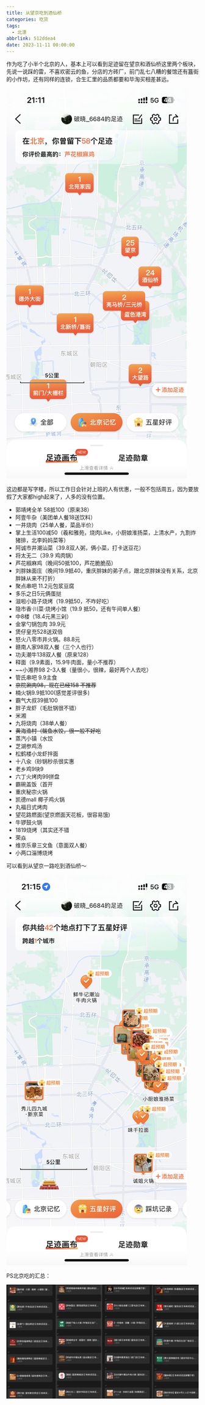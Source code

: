 ```yaml
---
title: 从望京吃到酒仙桥
categories: 吃货
tags:
  - 北漂
abbrlink: 512ddea4
date: 2023-11-11 00:00:00
---
```


作为吃了小半个北京的人，基本上可以看到足迹留在望京和酒仙桥这里两个板块，先说一说踩的雷，不喜欢密云的鱼，分店的方砖厂，前门乱七八糟的餐馆还有簋街的小作坊，还有同样的连锁，合生汇里的品质都要和毕淘买相差甚远。

<!--more-->

![image-20231111212612551](https://raw.githubusercontent.com/Xu-Hardy/image-host/master/image-20231111212612551.png)

这边都是写字楼，所以工作日会针对上班的人有优惠，一般不包括周五，因为要放假了大家都high起来了，人多的没有位置。



- 郭靖烤全羊 58抵100（原来38）
- 阿壹牛杂（美团单人餐18送饮料）
- 一井烧肉（25单人餐，菜品半价）
- 掌上生活100减50（羲和雅苑，烧肉Like，小厨娘淮扬菜，上清水产，九割炸猪排，北李妈妈菜等）
- 阿诚市井潮汕菜（39.8双人粥，俩小菜，打卡送豆花）
- 将太无二（39.9 鸡肉锅）
- 芦花椒麻鸡（晚间50抵100，芦花脆脆茄）
- 刘胖妹面庄（晚间19.9抵40，重庆胖妹的弟子点，跟北京胖妹没有关系，北京胖妹从来不打折）
- 聚点串吧 11.2元包浆豆腐
- 多乐之日5元俩蛋挞
- 滋啦小路子烧烤（19.9抵50，不咋好吃）
- 隐市香·川菜·烧烤小馆（19.9 抵50，还有午间单人餐）
- 中8楼（18.4元黑三剁）
- 金掌勺锅包肉 39.9元
- 煲仔皇充528送双倍
- 怒火八零市井火锅。88.8元
- 赣南人家98双人餐（三个人也行）
- 功夫潮牛138双人餐（原来128）
- 释面（9.9素面，15.9牛肉面，量小不推荐）
- ~~小湘界98 2-3人餐（量很小，很辣，最好两个人去吃）
- 管氏串吧 9.9主食
- ~~京院涮肉98，现在已经158 不推荐~~
- 楠火锅9.9抵100(感觉差评很多)
- 霸气大叔39抵100
- 胖子龙虾（毛肚锅很不错）
- 米湘
- 九将烧肉（38单人餐）
- ~~黄海渔村（鲅鱼水饺，很一般不好吃~~
- 蒸汽小镇（水饺
- 芝湖参鸡汤
- 松鹤楼小龙虾拌面
- 十八汆（砂锅秒杀很实惠
- 老乡鸡9块9
- 六丁火烤肉99拼盘
- 霸碗盖饭（首开
- 重庆秘宗火锅
- 凯德mall 椰子鸡火锅
- 丸福日式烤肉
- 望花路燃面(望京燃面天花板，很容易饿)
- 牛锣鼓火锅
- 1819烧烤（其实还不错
- 荣焱
- 维京乐章三文鱼（意面双人餐）
- 小两口淄博烧烤



可以看到从望京一路吃到酒仙桥～

![image-20231111212621202](https://raw.githubusercontent.com/Xu-Hardy/image-host/master/image-20231111212621202.png)

PS北京吃的汇总：

![image-20231111221912324](https://raw.githubusercontent.com/Xu-Hardy/image-host/master/image-20231111221912324.png)
